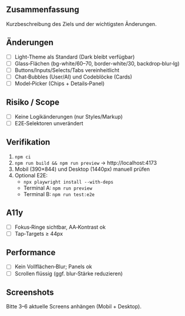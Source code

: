 ## Zusammenfassung

Kurzbeschreibung des Ziels und der wichtigsten Änderungen.

## Änderungen

- [ ] Light-Theme als Standard (Dark bleibt verfügbar)
- [ ] Glass‑Flächen (bg-white/60–70, border-white/30, backdrop‑blur‑lg)
- [ ] Buttons/Inputs/Selects/Tabs vereinheitlicht
- [ ] Chat‑Bubbles (User/AI) und Codeblöcke (Cards)
- [ ] Model‑Picker (Chips + Details‑Panel)

## Risiko / Scope

- [ ] Keine Logikänderungen (nur Styles/Markup)
- [ ] E2E‑Selektoren unverändert

## Verifikation

1. `npm ci`
2. `npm run build && npm run preview` → http://localhost:4173
3. Mobil (390×844) und Desktop (1440px) manuell prüfen
4. Optional E2E:
   - `npx playwright install --with-deps`
   - Terminal A: `npm run preview`
   - Terminal B: `npm run test:e2e`

## A11y

- [ ] Fokus‑Ringe sichtbar, AA‑Kontrast ok
- [ ] Tap‑Targets ≥ 44px

## Performance

- [ ] Kein Vollflächen‑Blur; Panels ok
- [ ] Scrollen flüssig (ggf. blur‑Stärke reduzieren)

## Screenshots

Bitte 3–6 aktuelle Screens anhängen (Mobil + Desktop).
